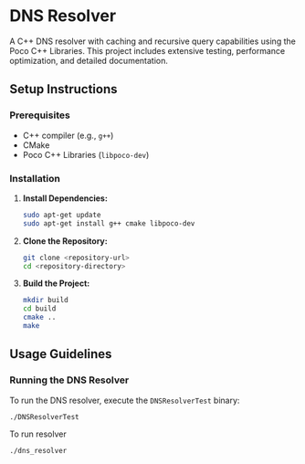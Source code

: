 # DNS Resolver

A C++ DNS resolver with caching and recursive query capabilities using the Poco C++ Libraries. This project includes extensive testing, performance optimization, and detailed documentation.

## Setup Instructions

### Prerequisites

- C++ compiler (e.g., `g++`)
- CMake
- Poco C++ Libraries (`libpoco-dev`)

### Installation

1. **Install Dependencies:**
    ```bash
    sudo apt-get update
    sudo apt-get install g++ cmake libpoco-dev
    ```

2. **Clone the Repository:**
    ```bash
    git clone <repository-url>
    cd <repository-directory>
    ```

3. **Build the Project:**
    ```bash
    mkdir build
    cd build
    cmake ..
    make
    ```

## Usage Guidelines

### Running the DNS Resolver

To run the DNS resolver, execute the `DNSResolverTest` binary:
```bash
./DNSResolverTest
```
To run resolver
```bash
./dns_resolver
```
